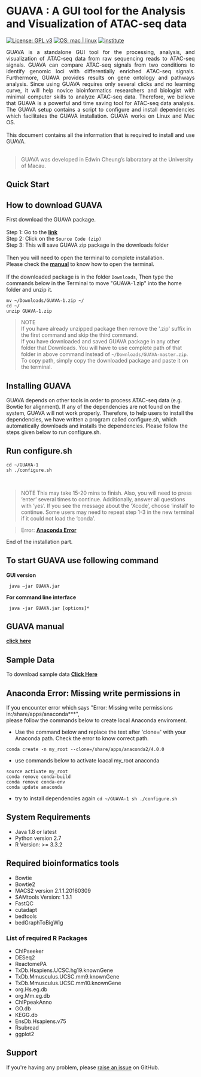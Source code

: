 # GUAVA : A GUI tool for the Analysis and Visualization of ATAC-seq data
[![License: GPL v3](https://img.shields.io/badge/License-GPL%20v3-blue.svg)](https://github.com/MayurDivate/GUAVASourceCode/blob/master/LICENSE) 
[![OS: mac | linux](https://img.shields.io/badge/OS-mac%20%7C%20linux-red.svg)](https://github.com/MayurDivate/GUAVASourceCode#guava--a-gui-tool-for-the-analysis-and-visualization-of-atac-seq-data) 
[![institute](https://img.shields.io/badge/Institute-University%20of%20Macau-blue.svg)](http://www.umac.mo)

<p align="justify">GUAVA is a standalone GUI tool for the processing, analysis, and visualization of ATAC-seq data from raw sequencing reads to ATAC-seq signals. GUAVA can compare ATAC-seq signals from two conditions to identify genomic loci with differentially enriched ATAC-seq signals. Furthermore, GUAVA provides results on gene ontology and pathways analysis. Since using GUAVA requires only several clicks and no learning curve, it will help novice bioinformatics researchers and biologist with minimal computer skills to analyze ATAC-seq data. Therefore, we believe that GUAVA is a powerful and time saving tool for ATAC-seq data analysis. The GUAVA setup contains a script to configure and install dependencies which facilitates the GUAVA installation. GUAVA works on Linux and Mac OS. <br/>
<br/>
This document contains all the information that is required to install and use GUAVA.<br/>
<br/>
</p>

> GUAVA was developed in Edwin Cheung’s laboratory at the University of Macau.<br/>


## Quick Start
## How to download GUAVA 
First download the GUAVA package.<br/>
<br/>
Step 1: Go to the [**link**](https://github.com/MayurDivate/GUAVA/releases) <br/>
Step 2: Click on the `Source Code (zip)` <br/>
Step 3: This will save GUAVA zip package in the downloads folder <br/>
<br/>
Then you will need to open the terminal to complete installation.<br/>
Please check the [**manual**](http://ec2-52-201-246-161.compute-1.amazonaws.com/guava/docs/GUAVA_manual.pdf) to know how to open the terminal.<br/>
<br/>
If the downloaded package is in the folder ```Downloads```, Then type the commands below in the Terminal to move "GUAVA-1.zip" into the home folder and unzip it.<br/>

```
mv ~/Downloads/GUAVA-1.zip ~/
cd ~/
unzip GUAVA-1.zip
```

> NOTE <br/>
> If you have already unzipped package then remove the '.zip' suffix in the first command and skip the third command.<br/>
> If you have downloaded and saved GUAVA package in any other folder that Downloads. You will have to use complete path of that folder in above command instead of `~/Downloads/GUAVA-master.zip`. To copy path, simply copy the downloaded package and paste it on the terminal. 

## Installing GUAVA
GUAVA depends on other tools in order to process ATAC-seq data (e.g. Bowtie for alignment). If any of the dependencies are not found on the system, GUAVA will not work properly. Therefore, to help users to install the dependencies, we have written a program called configure.sh, which automatically downloads and installs the dependencies. Please follow the steps given below to run configure.sh.
<br/>

## Run configure.sh

```
cd ~/GUAVA-1
sh ./configure.sh 
```
<br/>

> NOTE 
> This may take 15-20 mins to finish. Also, you will need to press ‘enter’ several times to continue. Additionally, answer all questions with ‘yes’. If you see the message about the ‘Xcode’, choose ‘install’ to continue. Some users may need to repeat step 1-3 in the new terminal if it could not load the ‘conda’. 

> Error: [**Anaconda Error**](https://github.com/MayurDivate/GUAVA#anaconda-error-missing-write-permissions-in)

End of the installation part.
<br/>

## To start GUAVA use following command

**GUI version**
```
 java –jar GUAVA.jar
```
**For command line interface**
```
 java -jar GUAVA.jar [options]*
```

## GUAVA manual
[**click here**](http://ec2-52-201-246-161.compute-1.amazonaws.com/guava/docs/GUAVA_manual.pdf)


## Sample Data
To download sample data [ **Click Here** ](http://ec2-52-201-246-161.compute-1.amazonaws.com/guava/)

## Anaconda Error: Missing write permissions in
If you encounter error which says "Error: Missing write permissions in:/share/apps/anaconda***",<br/>
please follow the commands below to create local Anaconda enviroment.  

- Use the command below and replace the text after 'clone=' with your Anaconda path. Check the error to know correct path. 
```
conda create -n my_root --clone=/share/apps/anaconda2/4.0.0
``` 
- use commands below to activate loacal my_root anaconda
```
source activate my_root
conda remove conda-build
conda remove conda-env
conda update anaconda
```
- try to install dependencies again
``
cd ~/GUAVA-1
sh ./configure.sh
``

## System Requirements
- Java 1.8 or latest
- Python version 2.7
- R Version: >= 3.3.2<br/>

## Required bioinformatics tools
- Bowtie
- Bowtie2
- MACS2 version 2.1.1.20160309
- SAMtools Version: 1.3.1
- FastQC
- cutadapt
- bedtools
- bedGraphToBigWig

### List of required R Packages
- ChIPseeker
- DESeq2
- ReactomePA
- TxDb.Hsapiens.UCSC.hg19.knownGene
- TxDb.Mmusculus.UCSC.mm9.knownGene
- TxDb.Mmusculus.UCSC.mm10.knownGene
- org.Hs.eg.db
- org.Mm.eg.db
- ChIPpeakAnno
- GO.db
- KEGG.db
- EnsDb.Hsapiens.v75
- Rsubread
- ggplot2

## Support
 If you're having any problem, please [raise an issue](https://github.com/MayurDivate/GUAVASourceCode/issues) on GitHub. 
